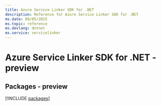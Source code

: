 ```yaml
---
title: Azure Service Linker SDK for .NET
description: Reference for Azure Service Linker SDK for .NET
ms.date: 09/05/2025
ms.topic: reference
ms.devlang: dotnet
ms.service: servicelinker
---
```

# Azure Service Linker SDK for .NET - preview
## Packages - preview
[!INCLUDE [packages](service-linker-index.md)]